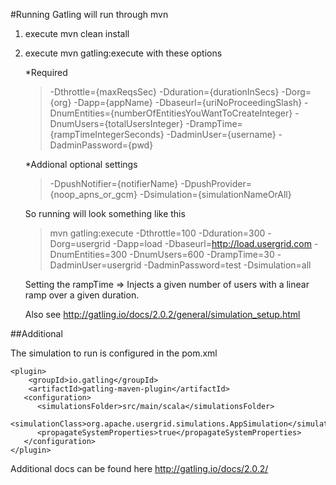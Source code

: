 #Running
Gatling will run through mvn

1. execute mvn clean install

1. execute mvn gatling:execute with these options

	*Required
	> -Dthrottle={maxReqsSec} -Dduration={durationInSecs} -Dorg={org}  -Dapp={appName} -Dbaseurl={uriNoProceedingSlash} -DnumEntities={numberOfEntitiesYouWantToCreateInteger} -DnumUsers={totalUsersInteger} -DrampTime={rampTimeIntegerSeconds} -DadminUser={username} -DadminPassword={pwd}

	*Addional optional settings 
		
	>-DpushNotifier={notifierName} -DpushProvider={noop_apns_or_gcm} -Dsimulation={simulationNameOrAll}

	So running will look something like this
	>mvn gatling:execute -Dthrottle=100 -Dduration=300 -Dorg=usergrid  -Dapp=load -Dbaseurl=http://load.usergrid.com -DnumEntities=300 -DnumUsers=600 -DrampTime=30 -DadminUser=usergrid -DadminPassword=test -Dsimulation=all
	
	Setting the rampTime => Injects a given number of users with a linear ramp over a given duration.
	
	Also see http://gatling.io/docs/2.0.2/general/simulation_setup.html

##Additional

The simulation to run is configured in the pom.xml

	<plugin>
		<groupId>io.gatling</groupId>
		<artifactId>gatling-maven-plugin</artifactId>
       <configuration>
          <simulationsFolder>src/main/scala</simulationsFolder>
          <simulationClass>org.apache.usergrid.simulations.AppSimulation</simulationClass>
          <propagateSystemProperties>true</propagateSystemProperties>
       </configuration>
	</plugin>


Additional docs can be found here http://gatling.io/docs/2.0.2/